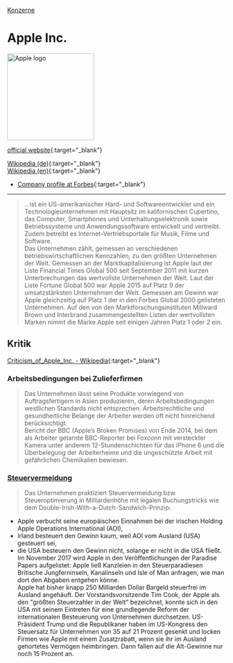 [Konzerne](../konzerne.html)   

# Apple Inc.

<img src="https://upload.wikimedia.org/wikipedia/commons/f/fa/Apple_logo_black.svg" height="200" alt="Apple logo">

[official website](https://www.apple.com/){:target="_blank"}      

[Wikipedia (de)](https://de.wikipedia.org/wiki/Apple){:target="_blank"}   
[Wikipedia (en)](https://en.wikipedia.org/wiki/Apple_Inc.){:target="_blank"}   

* [Company profile at Forbes](https://www.forbes.com/companies/apple/#5ea91e435355){:target="_blank"}

---

> .. ist ein US-amerikanischer Hard- und Softwareentwickler und ein Technologieunternehmen mit Hauptsitz im kalifornischen Cupertino, das Computer, Smartphones und Unterhaltungselektronik sowie Betriebssysteme und Anwendungssoftware entwickelt und vertreibt. Zudem betreibt es Internet-Vertriebsportale für Musik, Filme und Software.   
Das Unternehmen zählt, gemessen an verschiedenen betriebswirtschaftlichen Kennzahlen, zu den größten Unternehmen der Welt. Gemessen an der Marktkapitalisierung ist Apple laut der Liste Financial Times Global 500 seit September 2011 mit kurzen Unterbrechungen das wertvollste Unternehmen der Welt. Laut der Liste Fortune Global 500 war Apple 2015 auf Platz 9 der umsatzstärksten Unternehmen der Welt. Gemessen am Gewinn war Apple gleichzeitig auf Platz 1 der in den Forbes Global 2000 gelisteten Unternehmen. Auf den von den Marktforschungsinstituten Millward Brown und Interbrand zusammengestellten Listen der wertvollsten Marken nimmt die Marke Apple seit einigen Jahren Platz 1 oder 2 ein.

## Kritik

[Criticism_of_Apple_Inc. - Wikipedia](https://en.wikipedia.org/wiki/Criticism_of_Apple_Inc.){:target="_blank"}   

### <a name="arbeitsbedingungen">Arbeitsbedingungen bei Zulieferfirmen</a>
> Das Unternehmen lässt seine Produkte vorwiegend von Auftragsfertigern in Asien produzieren, deren Arbeitsbedingungen westlichen Standards nicht entsprechen. Arbeitsrechtliche und gesundheitliche Belange der Arbeiter werden oft nicht hinreichend berücksichtigt.   
Bericht der BBC (Apple’s Broken Promises) von Ende 2014, bei dem als Arbeiter getarnte BBC-Reporter bei Foxconn mit versteckter Kamera unter anderem 12-Stundenschichten für das iPhone 6 und die Überbelegung der Arbeiterheime und die ungeschützte Arbeit mit gefährlichen Chemikalien bewiesen.   

### <a name="steuervermeidung"/>[Steuervermeidung](../thema/steuervermeidung.html)
> Das Unternehmen praktiziert Steuervermeidung bzw. Steueroptimierung in Milliardenhöhe mit legalen Buchungstricks wie dem Double-Irish-With-a-Dutch-Sandwich-Prinzip:
  * Apple verbucht seine europäischen Einnahmen bei der irischen Holding Apple Operations International (AOI),
  * Irland besteuert den Gewinn kaum, weil AOI vom Ausland (USA) gesteuert sei,
  * die USA besteuern den Gewinn nicht, solange er nicht in die USA fließt.
Im November 2017 wird Apple in den Veröffentlichungen der Paradise Papers aufgelistet: Apple ließ Kanzleien in den Steuerparadiesen Britische Jungferninseln, Kanalinseln und Isle of Man anfragen, wie man dort den Abgaben entgehen könne.   
Apple hat bisher knapp 250 Milliarden Dollar Bargeld steuerfrei im Ausland angehäuft. Der Vorstandsvorsitzende Tim Cook, der Apple als den "größten Steuerzahler in der Welt" bezeichnet, konnte sich in den USA mit seinem Eintreten für eine grundlegende Reform der internationalen Besteuerung von Unternehmen durchsetzen. US-Präsident Trump und die Republikaner haben im US-Kongress den Steuersatz für Unternehmen von 35 auf 21 Prozent gesenkt und locken Firmen wie Apple mit einem Zusatzrabatt, wenn sie ihr im Ausland gehortetes Vermögen heimbringen. Dann fallen auf die Alt-Gewinne nur noch 15 Prozent an.
